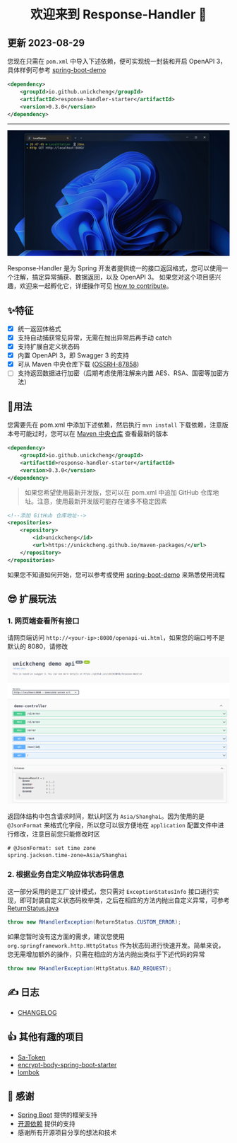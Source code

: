 <h1 align="center">欢迎来到 Response-Handler 👋</h1>

## 更新 2023-08-29

您现在只需在 `pom.xml` 中导入下述依赖，便可实现统一封装和开启 OpenAPI 3，具体样例可参考 [spring-boot-demo](./spring-boot-demo)

```xml
<dependency>
    <groupId>io.github.unickcheng</groupId>
    <artifactId>response-handler-starter</artifactId>
    <version>0.3.0</version>
</dependency>
```

---

![](assets/restful-api.gif)

Response-Handler 是为 Spring 开发者提供统一的接口返回格式，您可以使用一个注解，搞定异常捕获、数据返回，以及 OpenAPI 3。 如果您对这个项目感兴趣，欢迎来一起孵化它，详细操作可见 [How to contribute](contributing.md)。


## ✨特征

- [X] 统一返回体格式
- [X] 支持自动捕获常见异常，无需在抛出异常后再手动 catch
- [X] 支持扩展自定义状态码
- [x] 内置 OpenAPI 3，即 Swagger 3 的支持
- [X] 可从 Maven 中央仓库下载 ([OSSRH-87858](https://issues.sonatype.org/projects/OSSRH/issues/OSSRH-87858))
- [ ] 支持返回数据进行加密（后期考虑使用注解来内置 AES、RSA、国密等加密方法）

## 🎉用法

您需要先在 pom.xml 中添加下述依赖，然后执行 `mvn install` 下载依赖，注意版本号可能过时，您可以在 [Maven 中央仓库](https://mvnrepository.com/artifact/io.github.unickcheng/response-handler-starter) 查看最新的版本
```xml
<dependency>
    <groupId>io.github.unickcheng</groupId>
    <artifactId>response-handler-starter</artifactId>
    <version>0.3.0</version>
</dependency>
```

> 如果您希望使用最新开发版，您可以在 pom.xml 中追加 GitHub 仓库地址。注意，使用最新开发版可能存在诸多不稳定因素
```xml
<!--添加 GitHub 仓库地址-->
<repositories>
    <repository>
        <id>unickcheng</id>
        <url>https://unickcheng.github.io/maven-packages/</url>
    </repository>
</repositories>
```

如果您不知道如何开始，您可以参考或使用 [spring-boot-demo](./spring-boot-demo) 来熟悉使用流程

## 😎 扩展玩法

### 1. 网页端查看所有接口

请网页端访问 `http://<your-ip>:8080/openapi-ui.html`，如果您的端口号不是默认的 8080，请修改

![Pasted image 20230114213227.png](assets/Pasted-image-20230114213227.png)

返回体结构中包含请求时间，默认时区为 `Asia/Shanghai`。因为使用的是 `@JsonFormat` 来格式化字段，所以您可以很方便地在 `application` 配置文件中进行修改，注意目前您只能修改时区

```
# @JsonFormat: set time zone  
spring.jackson.time-zone=Asia/Shanghai
```

### 2. 根据业务自定义响应体状态码信息

这一部分采用的是工厂设计模式，您只需对 `ExceptionStatusInfo` 接口进行实现，即可封装自定义状态码枚举类，之后在相应的方法内抛出自定义异常，可参考 [ReturnStatus.java](spring-boot-demo/src/main/java/cc/unickcheng/rhdemo/enums/ReturnStatus.java) 
```java
throw new RHandlerException(ReturnStatus.CUSTOM_ERROR);
```

如果您暂时没有这方面的需求，建议您使用 `org.springframework.http.HttpStatus` 作为状态码进行快速开发。简单来说，您无需增加额外的操作，只需在相应的方法内抛出类似于下述代码的异常
```java
throw new RHandlerException(HttpStatus.BAD_REQUEST);
```

## ✍️ 日志

- [CHANGELOG](CHANGELOG.md)

## 👍 其他有趣的项目

- [Sa-Token](https://github.com/dromara/sa-token)
- [encrypt-body-spring-boot-starter](https://github.com/Licoy/encrypt-body-spring-boot-starter)
- [lombok](https://github.com/projectlombok/lombok)

## 💖 感谢

- [Spring Boot](https://spring.io/projects/spring-boot) 提供的框架支持
- [开源依赖](https://github.com/UNICKCHENG/Response-Handler/network/dependencies) 提供的支持
- 感谢所有开源项目分享的想法和技术